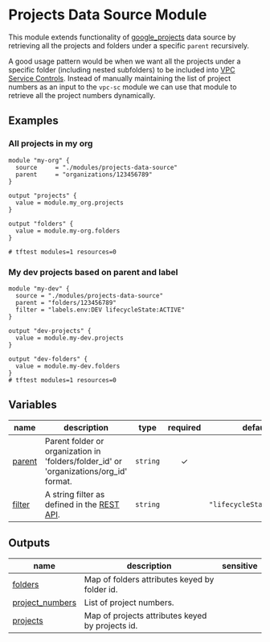 # Projects Data Source Module 

This module extends functionality of [google_projects](https://registry.terraform.io/providers/hashicorp/google/latest/docs/data-sources/projects) data source by retrieving all the projects and folders under a specific `parent` recursively. 

A good usage pattern would be when we want all the projects under a specific folder (including nested subfolders) to be included into [VPC Service Controls](../vpc-sc/). Instead of manually maintaining the list of project numbers as an input to the `vpc-sc` module we can use that module to retrieve all the project numbers dynamically.

## Examples

### All projects in my org

```hcl
module "my-org" {
  source     = "./modules/projects-data-source"
  parent     = "organizations/123456789"
}

output "projects" {
  value = module.my_org.projects
}

output "folders" {
  value = module.my-org.folders
}

# tftest modules=1 resources=0
```

### My dev projects based on parent and label

```hcl
module "my-dev" {
  source = "./modules/projects-data-source"
  parent = "folders/123456789"
  filter = "labels.env:DEV lifecycleState:ACTIVE"   
}

output "dev-projects" {
  value = module.my-dev.projects
}

output "dev-folders" {
  value = module.my-dev.folders
}
# tftest modules=1 resources=0
```
<!-- BEGIN TFDOC -->

## Variables

| name | description | type | required | default |
|---|---|:---:|:---:|:---:|
| [parent](variables.tf#L17) | Parent folder or organization in 'folders/folder_id' or 'organizations/org_id' format. | <code>string</code> | ✓ |  |
| [filter](variables.tf#L26) | A string filter as defined in the [REST API](https://cloud.google.com/resource-manager/reference/rest/v1/projects/list#query-parameters). | <code>string</code> |  | <code>&#34;lifecycleState:ACTIVE&#34;</code> |

## Outputs

| name | description | sensitive |
|---|---|:---:|
| [folders](outputs.tf#L17) | Map of folders attributes keyed by folder id. |  |
| [project_numbers](outputs.tf#L27) | List of project numbers. |  |
| [projects](outputs.tf#L22) | Map of projects attributes keyed by projects id. |  |

<!-- END TFDOC -->
